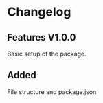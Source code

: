 # Changelog

## Features V1.0.0 
Basic setup of the package.

## Added
File structure and package.json
